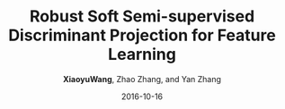 ---
title: "Robust Soft Semi-supervised Discriminant Projection for Feature Learning"
collection: conf_publications
sname: ICONIP'16
fname: Proceedings of the 23rd International Conference on Neural Information Processing (ICONIP)
author: <strong>XiaoyuWang</strong>, Zhao Zhang, and Yan Zhang
place: Kyoto, Japan
mydate: October 16-21, 2016
accept_rate: 296/431 = 68.7%
paperurl: 'http://academicpages.github.io/files/paper1.pdf'
plain: '/files/bib/plainSoft.txt'
bibtex: '/files/bib/texSoft.txt'
date: 2016-10-16
---